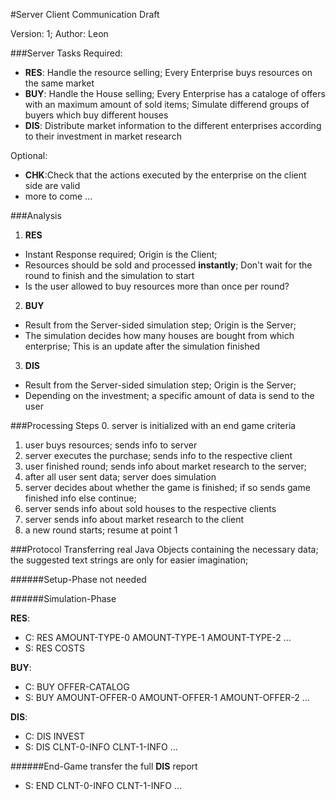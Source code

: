 #Server Client Communication Draft

Version: 1; Author: Leon

###Server Tasks
Required:
* **RES**: Handle the resource selling; Every Enterprise buys resources on the same market
* **BUY**: Handle the House selling; Every Enterprise has a cataloge of offers with an maximum amount of sold items; Simulate differend groups of buyers which buy different houses
* **DIS**: Distribute market information to the different enterprises according to their investment in market research

Optional:
* **CHK**:Check that the actions executed by the enterprise on the client side are valid
* more to come ...

###Analysis

1. **RES**
  * Instant Response required; Origin is the Client;
  * Resources should be sold and processed **instantly**; Don't wait for the round to finish and the simulation to start
  * Is the user allowed to buy resources more than once per round?
  
2. **BUY**
  * Result from the Server-sided simulation step; Origin is the Server;
  * The simulation decides how many houses are bought from which enterprise; This is an update after the simulation finished

3. **DIS**
  * Result from the Server-sided simulation step; Origin is the Server;
  * Depending on the investment; a specific amount of data is send to the user
  
###Processing Steps
0. server is initialized with an end game criteria
1. user buys resources; sends info to server
2. server executes the purchase; sends info to the respective client
3. user finished round; sends info about market research to the server;
4. after all user sent data; server does simulation
5. server decides about whether the game is finished; if so sends game finished info else continue;
6. server sends info about sold houses to the respective clients
7. server sends info about market research to the client
8. a new round starts; resume at point 1

###Protocol
Transferring real Java Objects containing the necessary data; the suggested text strings are only for easier imagination;

######Setup-Phase
not needed

######Simulation-Phase

**RES**: 
* C: RES AMOUNT-TYPE-0 AMOUNT-TYPE-1 AMOUNT-TYPE-2 ...
* S: RES COSTS

**BUY**:
* C: BUY OFFER-CATALOG
* S: BUY AMOUNT-OFFER-0 AMOUNT-OFFER-1 AMOUNT-OFFER-2 ...

**DIS**:
* C: DIS INVEST
* S: DIS CLNT-0-INFO CLNT-1-INFO ...

######End-Game
transfer the full **DIS** report

* S: END CLNT-0-INFO CLNT-1-INFO ...